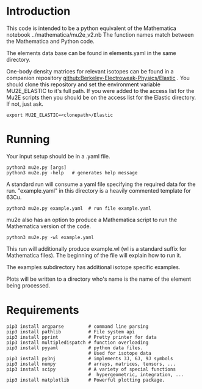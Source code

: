 # Introduction

This  code is intended to be a python equivalent of the Mathematica notebook ../mathematica/mu2e_v2.nb
The function names match between the Mathematica and Python code.

The elements data base can be found in elements.yaml in the same directory.

One-body density matrices for relevant  isotopes can be found in a companion repository
[github:Berkeley-Electroweak-Physics/Elastic](https://github.com/Berkeley-Electroweak-Physics/Elastic) .  You should clone this repository and set the environment variable MU2E_ELASTIC to it's full path.
If you were added to the access list for the Mu2E scripts then you should be on the access list for the Elastic directory.   If not, just ask.
```
export MU2E_ELASTIC=<clonepath>/Elastic
```

# Running
Your input setup should be in a <mycase>.yaml file.

```
python3 mu2e.py [args]
python3 mu2e.py -help   # generates help message
```

A standard run will consume a yaml file specifying the required
data for the run.   "example.yaml" in this directory is a heavily commented template for 63Cu.  
```
python3 mu2e.py example.yaml  # run file example.yaml
```

mu2e also has an option to produce a Mathematica script to run the Mathematica version of the code.
```
python3 mu2e.py -wl example.yaml
```
This run will additionally produce example.wl (wl is a standard suffix for Mathematica files).    The beginning of the file will
explain how to run it.


The examples subdirectory has additional isotope specific examples.

Plots will be written to a directory who's name is the name of the element being processed.

# Requirements

```
pip3 install argparse         # command line parsing
pip3 install pathlib          # File system api
pip3 install pprint           # Pretty printer for data
pip3 install multipledispatch # function overloading
pip3 install pyyaml           # python data files.  
                              # Used for isotope data
pip3 install py3nj            # implements 3J, 6J, 9J symbols
pip3 install numpy            # arrays, matrices, tensors, ...
pip3 install scipy            # A variety of special functions
                              #  hypergeometric, integration, ...
pip3 install matplotlib       # Powerful plotting package.
```
